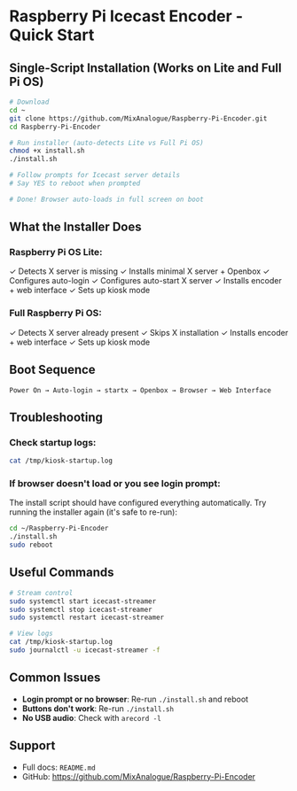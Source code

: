 # Raspberry Pi Icecast Encoder - Quick Start

## Single-Script Installation (Works on Lite and Full Pi OS)

```bash
# Download
cd ~
git clone https://github.com/MixAnalogue/Raspberry-Pi-Encoder.git
cd Raspberry-Pi-Encoder

# Run installer (auto-detects Lite vs Full Pi OS)
chmod +x install.sh
./install.sh

# Follow prompts for Icecast server details
# Say YES to reboot when prompted

# Done! Browser auto-loads in full screen on boot
```

## What the Installer Does

### Raspberry Pi OS Lite:
✓ Detects X server is missing
✓ Installs minimal X server + Openbox
✓ Configures auto-login
✓ Configures auto-start X server
✓ Installs encoder + web interface
✓ Sets up kiosk mode

### Full Raspberry Pi OS:
✓ Detects X server already present
✓ Skips X installation
✓ Installs encoder + web interface
✓ Sets up kiosk mode

## Boot Sequence

```
Power On → Auto-login → startx → Openbox → Browser → Web Interface
```

## Troubleshooting

### Check startup logs:
```bash
cat /tmp/kiosk-startup.log
```

### If browser doesn't load or you see login prompt:
The install script should have configured everything automatically. Try running the installer again (it's safe to re-run):

```bash
cd ~/Raspberry-Pi-Encoder
./install.sh
sudo reboot
```

## Useful Commands

```bash
# Stream control
sudo systemctl start icecast-streamer
sudo systemctl stop icecast-streamer
sudo systemctl restart icecast-streamer

# View logs
cat /tmp/kiosk-startup.log
sudo journalctl -u icecast-streamer -f
```

## Common Issues

- **Login prompt or no browser**: Re-run `./install.sh` and reboot
- **Buttons don't work**: Re-run `./install.sh`
- **No USB audio**: Check with `arecord -l`

## Support

- Full docs: `README.md`
- GitHub: https://github.com/MixAnalogue/Raspberry-Pi-Encoder
